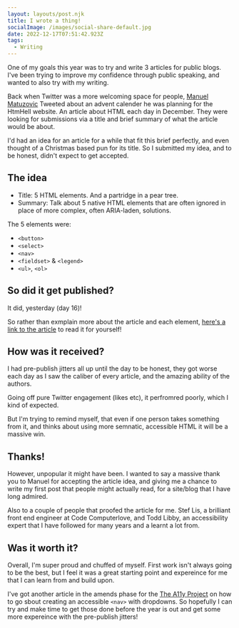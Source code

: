 ```yaml
---
layout: layouts/post.njk
title: I wrote a thing!
socialImage: /images/social-share-default.jpg
date: 2022-12-17T07:51:42.923Z
tags:
  - Writing
---
```

One of my goals this year was to try and write 3 articles for public blogs. I've been trying to improve my confidence through public speaking, and wanted to also try with my writing.

Back when Twitter was a more welcoming space for people, [Manuel Matuzovic](https://www.matuzo.at/) Tweeted about an advent calender he was planning for the HtmHell website. An article about HTML each day in December. They were looking for submissions via a title and brief summary of what the article would be about.

I'd had an idea for an article for a while that fit this brief perfectly, and even thought of a Christmas based pun for its title. So I submitted my idea, and to be honest, didn't expect to get accepted.

## The idea
* Title: 5 HTML elements. And a partridge in a pear tree.
* Summary: Talk about 5 native HTML elements that are often ignored in place of more complex, often ARIA-laden, solutions.

The 5 elements were:

* <code>&lt;button&gt;</code>
* <code>&lt;select&gt;</code>
* <code>&lt;nav&gt;</code>
* <code>&lt;fieldset&gt;</code> & <code>&lt;legend&gt;</code>
* <code>&lt;ul&gt;</code>, <code>&lt;ol&gt;</code>

## So did it get published?
It did, yesterday (day 16)!

So rather than exmplain more about the article and each element, [here's a link to the article](https://www.htmhell.dev/adventcalendar/2022/16/) to read it for yourself!

## How was it received?
I had pre-publish jitters all up until the day to be honest, they got worse each day as I saw the caliber of every article, and the amazing ability of the authors.

Going off pure Twitter engagement (likes etc), it perfromred poorly, which I kind of expected.

But I'm trying to remind myself, that even if one person takes something from it, and thinks about using more semnatic, accessible HTML it will be a massive win.

## Thanks!
However, unpopular it might have been. I wanted to say a massive thank you to Manuel for accepting the article idea, and giving me a chance to write my first post that people might actually read, for a site/blog that I have long admired.

Also to a couple of people that proofed the article for me. Stef Lis, a brilliant front end engineer at Code Computerlove, and Todd Libby, an accessibility expert that I have followed for many years and a learnt a lot from.

## Was it worth it?

Overall, I'm super proud and chuffed of myself. First work isn't always going to be the best, but I feel it was a great starting point and expereince for me that I can learn from and build upon.

I've got another article in the amends phase for the [The A11y Project](a11yproject.com/) on how to go sbout creating an accessible <code>&lt;nav&gt;</code> with dropdowns. So hopefully I can try and make time to get those done before the year is out and get some more expereince with the pre-publish jitters!